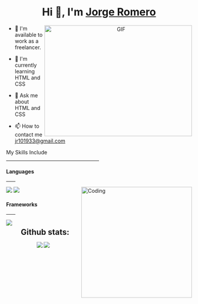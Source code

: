 <h1 align="center">Hi 👋, I'm <a href="https://s2pk.github.io/Me.io/" target="blank">
Jorge Romero</a></h1>

<a target="_blank" align="center">
  <img align="right" top="500" height="300" width="400" alt="GIF" src="https://media.giphy.com/media/SWoSkN6DxTszqIKEqv/giphy.gif">
</a>

- 🤝 I'm available to work as a freelancer.

- 🌱 I'm currently learning HTML and CSS

- 💬 Ask me about HTML and CSS

- 📫 How to contact me jr101933@gmail.com

My Skills Include
<hr width="50%" >
<h4> Languages </h4>
<hr width="5%" >
<img align="right" alt="Coding" width="300" src="https://cdn.dribbble.com/users/1277312/screenshots/14733298/media/39b1045e593737587dd60e42c8422d1f.gif" >
<spam>
  <img src="https://img.shields.io/badge/html5-%23E34F26.svg?style=for-the-badge&logo=html5&logoColor=white">
  <img src="https://img.shields.io/badge/css3-%231572B6.svg?style=for-the-badge&logo=css3&logoColor=white">
</spam>

<h4> Frameworks </h4>
<hr width="5%" >
<span>
 <img src="https://img.shields.io/badge/Visual%20Studio%20Code-0078d7.svg?style=for-the-badge&logo=visual-studio-code&logoColor=white"
</span>

<div align="center">
<h2 align="center" style="margin: 5px 10px;">Github stats:</h2> 

[![](https://github-readme-stats.vercel.app/api?username=s2pk&show_icons=true&theme=tokyonight&hide_border=true&locale=en)](https://github.com/s2pk)
[![](https://github-readme-streak-stats.herokuapp.com/?user=s2pk&theme=material-palenight)](https://github.com/s2pk)
</div>
